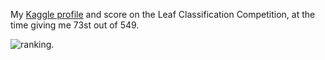My [Kaggle profile](https://www.kaggle.com/adrianocarmezim) and score on the Leaf Classification Competition, at the time giving me 73st out of 549.

![ranking](https://github.com/Carmezim/Nvidia-TensorFlow-Tutorial/blob/master/lab4_Kaggle/ranking.jpg).

